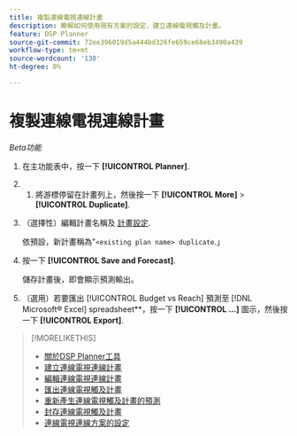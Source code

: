 ```yaml
---
title: 複製連線電視連線計畫
description: 瞭解如何使用現有方案的設定，建立連線電視觸及計畫。
feature: DSP Planner
source-git-commit: 72ee396019d5a444bd326fe659ce68eb3490a439
workflow-type: tm+mt
source-wordcount: '130'
ht-degree: 0%

---
```


# 複製連線電視連線計畫

*Beta功能*

1. 在主功能表中，按一下 **[!UICONTROL Planner]**.

1. 
   1. 將游標停留在計畫列上，然後按一下 **[!UICONTROL More]** > **[!UICONTROL Duplicate]**.

1. （選擇性）編輯計畫名稱及 [計畫設定](planner-settings.md).

   依預設，新計畫稱為&quot;`<existing plan name> duplicate`.」

1. 按一下 **[!UICONTROL Save and Forecast]**.

   儲存計畫後，即會顯示預測輸出。

1. （選用）若要匯出 [!UICONTROL Budget vs Reach] 預測至 [!DNL Microsoft® Excel] spreadsheet**，按一下 **[!UICONTROL ...]** 圖示，然後按一下 **[!UICONTROL Export]**.

>[!MORELIKETHIS]
>
>* [關於DSP Planner工具](planner-about.md)
>* [建立連線電視連線計畫](planner-create.md)
>* [編輯連線電視連線計畫](planner-edit.md)
>* [匯出連線電視觸及計畫](planner-export.md)
>* [重新產生連線電視觸及計畫的預測](planner-forecast.md)
>* [封存連線電視觸及計畫](planner-archive.md)
>* [連線電視連線方案的設定](planner-settings.md)
